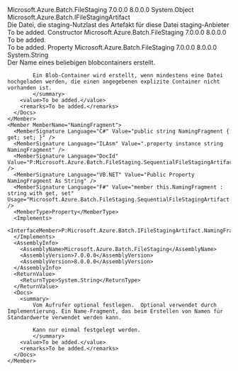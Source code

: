 <Type Name="SequentialFileStagingArtifact" FullName="Microsoft.Azure.Batch.FileStaging.SequentialFileStagingArtifact">
  <TypeSignature Language="C#" Value="public sealed class SequentialFileStagingArtifact : Microsoft.Azure.Batch.IFileStagingArtifact" />
  <TypeSignature Language="ILAsm" Value=".class public auto ansi sealed beforefieldinit SequentialFileStagingArtifact extends System.Object implements class Microsoft.Azure.Batch.IFileStagingArtifact" />
  <TypeSignature Language="DocId" Value="T:Microsoft.Azure.Batch.FileStaging.SequentialFileStagingArtifact" />
  <TypeSignature Language="VB.NET" Value="Public NotInheritable Class SequentialFileStagingArtifact&#xA;Implements IFileStagingArtifact" />
  <TypeSignature Language="F#" Value="type SequentialFileStagingArtifact = class&#xA;    interface IFileStagingArtifact" />
  <AssemblyInfo>
    <AssemblyName>Microsoft.Azure.Batch.FileStaging</AssemblyName>
    <AssemblyVersion>7.0.0.0</AssemblyVersion>
    <AssemblyVersion>8.0.0.0</AssemblyVersion>
  </AssemblyInfo>
  <Base>
    <BaseTypeName>System.Object</BaseTypeName>
  </Base>
  <Interfaces>
    <Interface>
      <InterfaceName>Microsoft.Azure.Batch.IFileStagingArtifact</InterfaceName>
    </Interface>
  </Interfaces>
  <Docs>
    <summary>
            Die Datei, die staging-Nutzlast des Artefakt für diese Datei staging-Anbieter
            </summary>
    <remarks>To be added.</remarks>
  </Docs>
  <Members>
    <Member MemberName=".ctor">
      <MemberSignature Language="C#" Value="public SequentialFileStagingArtifact ();" />
      <MemberSignature Language="ILAsm" Value=".method public hidebysig specialname rtspecialname instance void .ctor() cil managed" />
      <MemberSignature Language="DocId" Value="M:Microsoft.Azure.Batch.FileStaging.SequentialFileStagingArtifact.#ctor" />
      <MemberSignature Language="VB.NET" Value="Public Sub New ()" />
      <MemberType>Constructor</MemberType>
      <AssemblyInfo>
        <AssemblyName>Microsoft.Azure.Batch.FileStaging</AssemblyName>
        <AssemblyVersion>7.0.0.0</AssemblyVersion>
        <AssemblyVersion>8.0.0.0</AssemblyVersion>
      </AssemblyInfo>
      <Parameters />
      <Docs>
        <summary>To be added.</summary>
        <remarks>To be added.</remarks>
      </Docs>
    </Member>
    <Member MemberName="BlobContainerCreated">
      <MemberSignature Language="C#" Value="public string BlobContainerCreated { get; }" />
      <MemberSignature Language="ILAsm" Value=".property instance string BlobContainerCreated" />
      <MemberSignature Language="DocId" Value="P:Microsoft.Azure.Batch.FileStaging.SequentialFileStagingArtifact.BlobContainerCreated" />
      <MemberSignature Language="VB.NET" Value="Public ReadOnly Property BlobContainerCreated As String" />
      <MemberSignature Language="F#" Value="member this.BlobContainerCreated : string" Usage="Microsoft.Azure.Batch.FileStaging.SequentialFileStagingArtifact.BlobContainerCreated" />
      <MemberType>Property</MemberType>
      <AssemblyInfo>
        <AssemblyName>Microsoft.Azure.Batch.FileStaging</AssemblyName>
        <AssemblyVersion>7.0.0.0</AssemblyVersion>
        <AssemblyVersion>8.0.0.0</AssemblyVersion>
      </AssemblyInfo>
      <ReturnValue>
        <ReturnType>System.String</ReturnType>
      </ReturnValue>
      <Docs>
        <summary>
            Der Name eines beliebigen blobcontainers erstellt.  
            
            Ein Blob-Container wird erstellt, wenn mindestens eine Datei hochgeladen werden, die einen angegebenen explizite Container nicht vorhanden ist.
            </summary>
        <value>To be added.</value>
        <remarks>To be added.</remarks>
      </Docs>
    </Member>
    <Member MemberName="NamingFragment">
      <MemberSignature Language="C#" Value="public string NamingFragment { get; set; }" />
      <MemberSignature Language="ILAsm" Value=".property instance string NamingFragment" />
      <MemberSignature Language="DocId" Value="P:Microsoft.Azure.Batch.FileStaging.SequentialFileStagingArtifact.NamingFragment" />
      <MemberSignature Language="VB.NET" Value="Public Property NamingFragment As String" />
      <MemberSignature Language="F#" Value="member this.NamingFragment : string with get, set" Usage="Microsoft.Azure.Batch.FileStaging.SequentialFileStagingArtifact.NamingFragment" />
      <MemberType>Property</MemberType>
      <Implements>
        <InterfaceMember>P:Microsoft.Azure.Batch.IFileStagingArtifact.NamingFragment</InterfaceMember>
      </Implements>
      <AssemblyInfo>
        <AssemblyName>Microsoft.Azure.Batch.FileStaging</AssemblyName>
        <AssemblyVersion>7.0.0.0</AssemblyVersion>
        <AssemblyVersion>8.0.0.0</AssemblyVersion>
      </AssemblyInfo>
      <ReturnValue>
        <ReturnType>System.String</ReturnType>
      </ReturnValue>
      <Docs>
        <summary>
            Vom Aufrufer optional festlegen.  Optional verwendet durch Implementierung. Ein Name-Fragment, das beim Erstellen von Namen für Standardwerte verwendet werden kann.
            
            Kann nur einmal festgelegt werden.
            </summary>
        <value>To be added.</value>
        <remarks>To be added.</remarks>
      </Docs>
    </Member>
  </Members>
</Type>